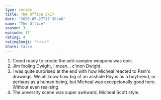 ```yaml
---
type: series
title: The Office 3x17
date: "2020-05-27T17:38:48"
name: "The Office"
season: 3
episode: 17
rating: 4
ratingEmoji: "⭐️⭐️⭐️⭐️"
share: false
---
```


1. Creed ready to create the anti-vampire weapons was epic.
2. Jim fooling Dwight, I mean... c'mon Dwight.
3. I was quite surprised at the end with how Micheal reacted to Pam's drawings. We all know how big of an asshole Roy is as a boyfriend, or perhaps as a human being, but Micheal was excepcionally good here. Without even realising.
4. The unversity scene was super awkward, Micheal Scott style.
